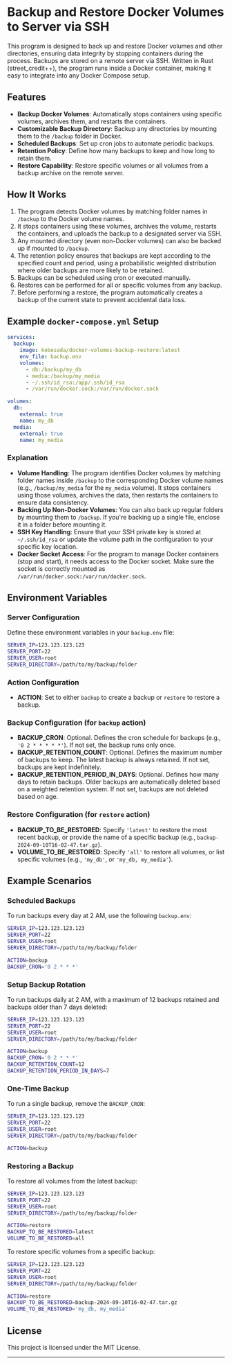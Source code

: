 # Backup and Restore Docker Volumes to Server via SSH

This program is designed to back up and restore Docker volumes and other directories, ensuring data integrity by
stopping containers during the process. Backups are stored on a remote server via SSH.
Written in Rust (street_credit++), the program runs inside a Docker container, making it easy to integrate into any
Docker Compose setup.

## Features

- **Backup Docker Volumes**: Automatically stops containers using specific volumes, archives them, and restarts the
  containers.
- **Customizable Backup Directory**: Backup any directories by mounting them to the `/backup` folder in Docker.
- **Scheduled Backups**: Set up cron jobs to automate periodic backups.
- **Retention Policy**: Define how many backups to keep and how long to retain them.
- **Restore Capability**: Restore specific volumes or all volumes from a backup archive on the remote server.

## How It Works

1. The program detects Docker volumes by matching folder names in `/backup` to the Docker volume names.
2. It stops containers using these volumes, archives the volume, restarts the containers, and uploads the backup to a
   designated server via SSH.
3. Any mounted directory (even non-Docker volumes) can also be backed up if mounted to `/backup`.
4. The retention policy ensures that backups are kept according to the specified count and period, using a probabilistic
   weighted distribution where older backups are more likely to be retained.
5. Backups can be scheduled using cron or executed manually.
6. Restores can be performed for all or specific volumes from any backup.
7. Before performing a restore, the program automatically creates a backup of the current state to prevent accidental
   data loss.

## Example `docker-compose.yml` Setup

```yaml
services:
  backup:
    image: kobesada/docker-volumes-backup-restore:latest
    env_file: backup.env
    volumes:
      - db:/backup/my_db
      - media:/backup/my_media
      - ~/.ssh/id_rsa:/app/.ssh/id_rsa
      - /var/run/docker.sock:/var/run/docker.sock

volumes:
  db:
    external: true
    name: my_db
  media:
    external: true
    name: my_media
```

### Explanation

- **Volume Handling**: The program identifies Docker volumes by matching folder names inside `/backup` to the
  corresponding Docker volume names (e.g., `/backup/my_media` for the `my_media` volume). It stops containers using
  those volumes, archives the data, then restarts the containers to ensure data consistency.
- **Backing Up Non-Docker Volumes**: You can also back up regular folders by mounting them to `/backup`. If you're
  backing up a single file, enclose it in a folder before mounting it.
- **SSH Key Handling**: Ensure that your SSH private key is stored at `~/.ssh/id_rsa` or update the volume path in the
  configuration to your specific key location.
- **Docker Socket Access**: For the program to manage Docker containers (stop and start), it needs access to the Docker
  socket. Make sure the socket is correctly mounted as `/var/run/docker.sock:/var/run/docker.sock`.

## Environment Variables

### Server Configuration

Define these environment variables in your `backup.env` file:

```bash
SERVER_IP=123.123.123.123
SERVER_PORT=22
SERVER_USER=root
SERVER_DIRECTORY=/path/to/my/backup/folder
```

### Action Configuration

- **ACTION**: Set to either `backup` to create a backup or `restore` to restore a backup.

### Backup Configuration (for `backup` action)

- **BACKUP_CRON**: Optional. Defines the cron schedule for backups (e.g., `'0 2 * * * * *'`). If not set, the backup
  runs only once.
- **BACKUP_RETENTION_COUNT**: Optional. Defines the maximum number of backups to keep. The latest backup is always
  retained. If not set, backups are kept indefinitely.
- **BACKUP_RETENTION_PERIOD_IN_DAYS**: Optional. Defines how many days to retain backups. Older backups are
  automatically deleted based on a weighted retention system. If not set, backups are not deleted based on age.

### Restore Configuration (for `restore` action)

- **BACKUP_TO_BE_RESTORED**: Specify `'latest'` to restore the most recent backup, or provide the name of a specific
  backup (e.g., `backup-2024-09-10T16-02-47.tar.gz`).
- **VOLUME_TO_BE_RESTORED**: Specify `'all'` to restore all volumes, or list specific volumes (e.g., `'my_db'`, or
  `'my_db, my_media'`).

## Example Scenarios

### Scheduled Backups

To run backups every day at 2 AM, use the following `backup.env`:

```bash
SERVER_IP=123.123.123.123
SERVER_PORT=22
SERVER_USER=root
SERVER_DIRECTORY=/path/to/my/backup/folder

ACTION=backup
BACKUP_CRON='0 2 * * *'
```

### Setup Backup Rotation

To run backups daily at 2 AM, with a maximum of 12 backups retained and backups older than 7 days deleted:

```bash
SERVER_IP=123.123.123.123
SERVER_PORT=22
SERVER_USER=root
SERVER_DIRECTORY=/path/to/my/backup/folder

ACTION=backup
BACKUP_CRON='0 2 * * *'
BACKUP_RETENTION_COUNT=12
BACKUP_RETENTION_PERIOD_IN_DAYS=7
```

### One-Time Backup

To run a single backup, remove the `BACKUP_CRON`:

```bash
SERVER_IP=123.123.123.123
SERVER_PORT=22
SERVER_USER=root
SERVER_DIRECTORY=/path/to/my/backup/folder

ACTION=backup
```

### Restoring a Backup

To restore all volumes from the latest backup:

```bash
SERVER_IP=123.123.123.123
SERVER_PORT=22
SERVER_USER=root
SERVER_DIRECTORY=/path/to/my/backup/folder

ACTION=restore
BACKUP_TO_BE_RESTORED=latest
VOLUME_TO_BE_RESTORED=all
```

To restore specific volumes from a specific backup:

```bash
SERVER_IP=123.123.123.123
SERVER_PORT=22
SERVER_USER=root
SERVER_DIRECTORY=/path/to/my/backup/folder

ACTION=restore
BACKUP_TO_BE_RESTORED=backup-2024-09-10T16-02-47.tar.gz
VOLUME_TO_BE_RESTORED='my_db, my_media'
```

## License

This project is licensed under the MIT License.

---
